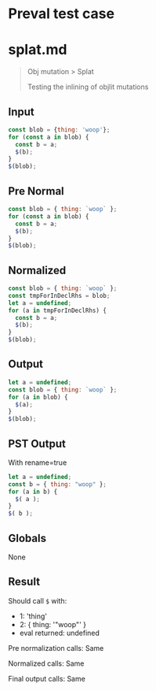 # Preval test case

# splat.md

> Obj mutation > Splat
>
> Testing the inlining of objlit mutations

## Input

`````js filename=intro
const blob = {thing: 'woop'};
for (const a in blob) {
  const b = a;
  $(b);
}
$(blob);
`````

## Pre Normal


`````js filename=intro
const blob = { thing: `woop` };
for (const a in blob) {
  const b = a;
  $(b);
}
$(blob);
`````

## Normalized


`````js filename=intro
const blob = { thing: `woop` };
const tmpForInDeclRhs = blob;
let a = undefined;
for (a in tmpForInDeclRhs) {
  const b = a;
  $(b);
}
$(blob);
`````

## Output


`````js filename=intro
let a = undefined;
const blob = { thing: `woop` };
for (a in blob) {
  $(a);
}
$(blob);
`````

## PST Output

With rename=true

`````js filename=intro
let a = undefined;
const b = { thing: "woop" };
for (a in b) {
  $( a );
}
$( b );
`````

## Globals

None

## Result

Should call `$` with:
 - 1: 'thing'
 - 2: { thing: '"woop"' }
 - eval returned: undefined

Pre normalization calls: Same

Normalized calls: Same

Final output calls: Same
